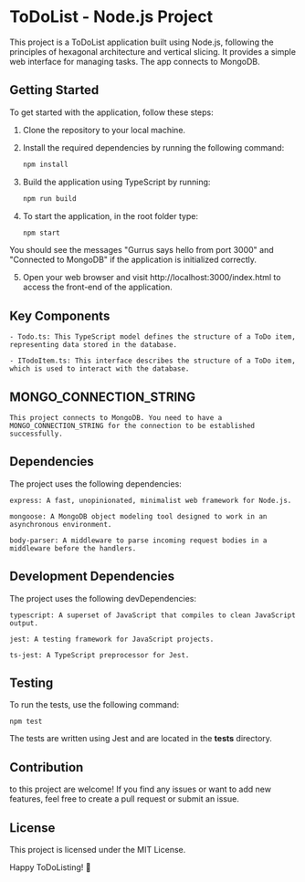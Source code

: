 # ToDoList - Node.js Project

This project is a ToDoList application built using Node.js, following the principles of hexagonal architecture and vertical slicing. It provides a simple web interface for managing tasks. The app connects to MongoDB.

## Getting Started

To get started with the application, follow these steps:

1. Clone the repository to your local machine.

2. Install the required dependencies by running the following command:

   ```bash
   npm install

3. Build the application using TypeScript by running:


   ```bash
   npm run build

4. To start the application, in the root folder type:


   ```bash
   npm start

You should see the messages "Gurrus says hello from port 3000" and "Connected to MongoDB" if the application is initialized correctly.

5. Open your web browser and visit http://localhost:3000/index.html to access the front-end of the application.


## Key Components

    - Todo.ts: This TypeScript model defines the structure of a ToDo item, representing data stored in the database.

    - ITodoItem.ts: This interface describes the structure of a ToDo item, which is used to interact with the database.

## MONGO_CONNECTION_STRING

    This project connects to MongoDB. You need to have a MONGO_CONNECTION_STRING for the connection to be established successfully.

## Dependencies

The project uses the following dependencies:

    express: A fast, unopinionated, minimalist web framework for Node.js.

    mongoose: A MongoDB object modeling tool designed to work in an asynchronous environment.

    body-parser: A middleware to parse incoming request bodies in a middleware before the handlers.

## Development Dependencies

The project uses the following devDependencies:

    typescript: A superset of JavaScript that compiles to clean JavaScript output.

    jest: A testing framework for JavaScript projects.

    ts-jest: A TypeScript preprocessor for Jest.

## Testing

To run the tests, use the following command:

    npm test

The tests are written using Jest and are located in the __tests__ directory.


## Contribution

to this project are welcome! If you find any issues or want to add new features, feel free to create a pull request or submit an issue.

## License

This project is licensed under the MIT License.




Happy ToDoListing! 🚀














